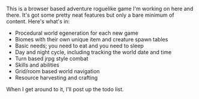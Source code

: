 This is a browser based adventure roguelike game I'm working on here and there. It's got some pretty neat features but only a bare minimum of content. Here's what's in:

* Procedural world egeneration for each new game
* Biomes with their own unique item and creature spawn tables
* Basic needs; you need to eat and you need to sleep
* Day and night cycle, including tracking the world date and time
* Turn based jrpg style combat
* Skills and abilities
* Grid/room based world navigation
* Resource harvesting and crafting

When I get around to it, I'll post up the todo list.
